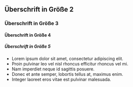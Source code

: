 ## Überschrift in Größe 2
### Überschrift in Größe 3
#### Überschrift in Größe 4
##### Überschrift in Größe 5

* Lorem ipsum dolor sit amet, consectetur adipiscing elit.
* Proin pulvinar leo vel nisl rhoncus efficitur rhoncus vel mi.
* Nam imperdiet neque id sagittis posuere.
* Donec et ante semper, lobortis tellus at, maximus enim.
* Integer laoreet eros vitae est pulvinar malesuada.
